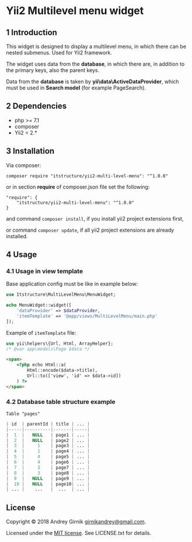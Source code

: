 Yii2 Multilevel menu widget
==============

1 Introduction
----------------------------

This widget is designed to display a multilevel menu, in which there can be nested submenus. Used for Yii2 framework.

The widget uses data from the **database**, in which there are, in addition to the primary keys, also the parent keys.

Data from the **database** is taken by **yii\data\ActiveDataProvider**, which must be used in **Search model** (for example PageSearch).

2 Dependencies
----------------------------

- php >= 7.1
- composer
- Yii2 = 2.*

3 Installation
----------------------------

Via composer:

```composer require "itstructure/yii2-multi-level-menu": "^1.0.0"```

or in section **require** of composer.json file set the following:
```
"require": {
    "itstructure/yii2-multi-level-menu": "^1.0.0"
}
```
and command ```composer install```, if you install yii2 project extensions first,

or command ```composer update```, if all yii2 project extensions are already installed.

## 4 Usage

### 4.1 Usage in view template

Base application config must be like in example below:

```php
use Itstructure\MultiLevelMenu\MenuWidget;
```
```php
echo MenuWidget::widget([
    'dataProvider' => $dataProvider,
    'itemTemplate' => '@app/views/MultiLevelMenu/main.php'
]);
```

Example of ```itemTemplate``` file:

```php
use yii\helpers\{Url, Html, ArrayHelper};
/* @var app\models\Page $data */
```
```html
<span>
    <?php echo Html::a(
        Html::encode($data->title),
        Url::to(['view', 'id' => $data->id])
    ) ?>
</span>
```

### 4.2 Database table structure example

```Table "pages"```

```php
| id  | parentId | title | ... |
|-----|----------|-------|-----|
|  1  |   NULL   | page1 | ... |
|  2  |   NULL   | page2 | ... |
|  3  |     1    | page3 | ... |
|  4  |     1    | page4 | ... |
|  5  |     4    | page5 | ... |
|  6  |     4    | page6 | ... |
|  7  |     3    | page7 | ... |
|  8  |     3    | page8 | ... |
|  9  |   NULL   | page9 | ... |
|  10 |   NULL   | page10| ... |
| ... |    ...   |  ...  | ... |
```

License
----------------------------

Copyright © 2018 Andrey Girnik girnikandrey@gmail.com.

Licensed under the [MIT license](http://opensource.org/licenses/MIT). See LICENSE.txt for details.
